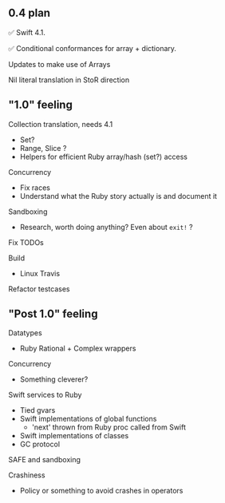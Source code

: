 ## 0.4 plan

✅ Swift 4.1.

✅ Conditional conformances for array + dictionary.

Updates to make use of Arrays

Nil literal translation in StoR direction

## "1.0" feeling 

Collection translation, needs 4.1
* Set?
* Range, Slice ?
* Helpers for efficient Ruby array/hash (set?) access

Concurrency
* Fix races
* Understand what the Ruby story actually is and document it

Sandboxing
* Research, worth doing anything?  Even about `exit!` ?

Fix TODOs

Build
* Linux Travis

Refactor testcases

## "Post 1.0" feeling

Datatypes
* Ruby Rational + Complex wrappers

Concurrency
* Something cleverer?

Swift services to Ruby
* Tied gvars
* Swift implementations of global functions
  * 'next' thrown from Ruby proc called from Swift
* Swift implementations of classes
* GC protocol

SAFE and sandboxing

Crashiness
* Policy or something to avoid crashes in operators
